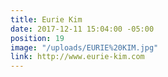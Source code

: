 ```yaml
---
title: Eurie Kim
date: 2017-12-11 15:04:00 -05:00
position: 19
image: "/uploads/EURIE%20KIM.jpg"
link: http://www.eurie-kim.com
---
```


